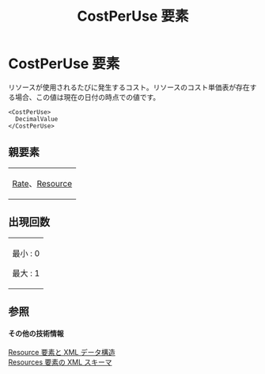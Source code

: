 ﻿---
title: CostPerUse 要素
TOCTitle: CostPerUse 要素
ms:assetid: 519d5733-8493-4a86-a3dd-5e27b836b2ac
ms:mtpsurl: https://msdn.microsoft.com/ja-jp/library/Bb968500(v=office.12)
ms:contentKeyID: 16737056
ms.date: 06/30/2008
mtps_version: v=office.12
ms.translationtype: HT
---

# CostPerUse 要素

リソースが使用されるたびに発生するコスト。リソースのコスト単価表が存在する場合、この値は現在の日付の時点での値です。

    <CostPerUse>
      DecimalValue
    </CostPerUse>

## 親要素

<table>
<colgroup>
<col style="width: 100%" />
</colgroup>
<tbody>
<tr class="odd">
<td><p><a href="rate-element.md">Rate</a>、<a href="resource-element.md">Resource</a></p></td>
</tr>
</tbody>
</table>


## 出現回数


<table>
<colgroup>
<col style="width: 100%" />
</colgroup>
<tbody>
<tr class="odd">
<td><p>最小 : 0</p>
<p>最大 : 1</p></td>
</tr>
</tbody>
</table>


## 参照

#### その他の技術情報

[Resource 要素と XML データ構造](resource-elements-and-xml-structure.md)  
[Resources 要素の XML スキーマ](xml-schema-for-the-resources-element.md)

